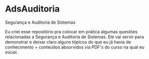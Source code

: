 # AdsAuditoria
Segurança e Auditoria de Sistemas

Eu criei esse repositório pra colocar em prática algumas questões relacionadas a Segurança e Auditoria de Sistemas.
Ele vai servir para demonstrar e deixar claro alguns tópicos do que eu já havia de conhecimento + conteúdos absorvidos via PDF's do curso na qual eu iniciei.
